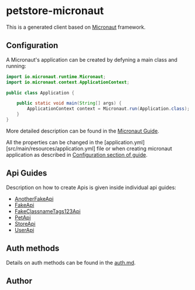 # petstore-micronaut

This is a generated client based on [Micronaut](https://micronaut.io/) framework.

## Configuration

A Micronaut's application can be created by defyning a main class and running:
```java
import io.micronaut.runtime.Micronaut;
import io.micronaut.context.ApplicationContext;

public class Application {

    public static void main(String[] args) {
        ApplicationContext context = Micronaut.run(Application.class);
    }
}
```

More detailed description can be found in the [Micronaut Guide](https://docs.micronaut.io/latest/guide/#ideSetup).

All the properties can be changed in the [application.yml][src/main/resources/application.yml] file or when creating micronaut application as described in [Configuration section of guide](https://docs.micronaut.io/latest/guide/#config).

## Api Guides

Description on how to create Apis is given inside individual api guides:

* [AnotherFakeApi](docs//AnotherFakeApi.md)
* [FakeApi](docs//FakeApi.md)
* [FakeClassnameTags123Api](docs//FakeClassnameTags123Api.md)
* [PetApi](docs//PetApi.md)
* [StoreApi](docs//StoreApi.md)
* [UserApi](docs//UserApi.md)


## Auth methods

Details on auth methods can be found in the [auth.md](doc/auth.md).

## Author









